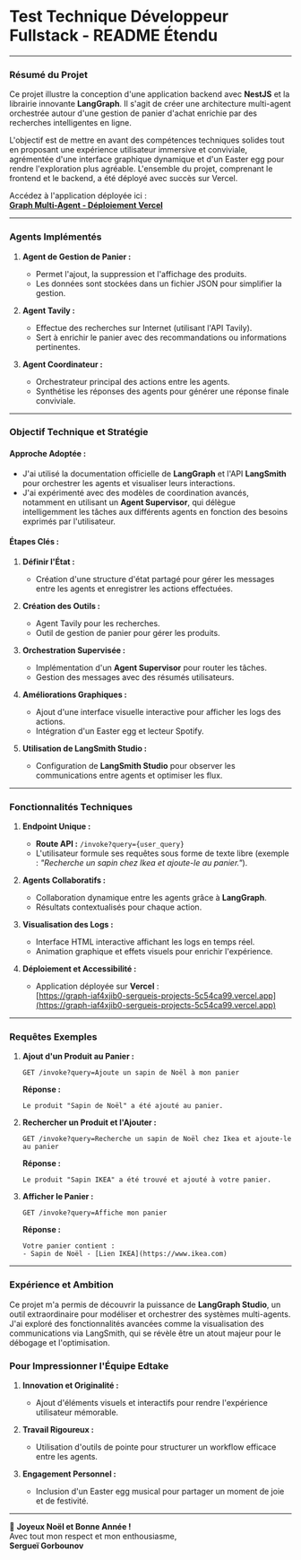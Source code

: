 # Test Technique Développeur Fullstack - README Étendu

---

### **Résumé du Projet**

Ce projet illustre la conception d'une application backend avec **NestJS** et la librairie innovante **LangGraph**. Il s'agit de créer une architecture multi-agent orchestrée autour d'une gestion de panier d'achat enrichie par des recherches intelligentes en ligne.  

L'objectif est de mettre en avant des compétences techniques solides tout en proposant une expérience utilisateur immersive et conviviale, agrémentée d'une interface graphique dynamique et d'un Easter egg pour rendre l'exploration plus agréable. L'ensemble du projet, comprenant le frontend et le backend, a été déployé avec succès sur Vercel. 

Accédez à l'application déployée ici :  
[**Graph Multi-Agent - Déploiement Vercel**](https://graph-iaf4xjib0-sergueis-projects-5c54ca99.vercel.app)

---

### **Agents Implémentés**

1. **Agent de Gestion de Panier :**  
   - Permet l'ajout, la suppression et l'affichage des produits.  
   - Les données sont stockées dans un fichier JSON pour simplifier la gestion.  

2. **Agent Tavily :**  
   - Effectue des recherches sur Internet (utilisant l'API Tavily).  
   - Sert à enrichir le panier avec des recommandations ou informations pertinentes.  

3. **Agent Coordinateur :**  
   - Orchestrateur principal des actions entre les agents.  
   - Synthétise les réponses des agents pour générer une réponse finale conviviale.  

---

### **Objectif Technique et Stratégie**

#### **Approche Adoptée :**
- J'ai utilisé la documentation officielle de **LangGraph** et l'API **LangSmith** pour orchestrer les agents et visualiser leurs interactions.
- J'ai expérimenté avec des modèles de coordination avancés, notamment en utilisant un **Agent Supervisor**, qui délègue intelligemment les tâches aux différents agents en fonction des besoins exprimés par l'utilisateur.

#### **Étapes Clés :**
1. **Définir l'État :**  
   - Création d'une structure d'état partagé pour gérer les messages entre les agents et enregistrer les actions effectuées.

2. **Création des Outils :**  
   - Agent Tavily pour les recherches.  
   - Outil de gestion de panier pour gérer les produits.

3. **Orchestration Supervisée :**  
   - Implémentation d'un **Agent Supervisor** pour router les tâches.  
   - Gestion des messages avec des résumés utilisateurs.

4. **Améliorations Graphiques :**  
   - Ajout d'une interface visuelle interactive pour afficher les logs des actions.
   - Intégration d'un Easter egg et lecteur Spotify.  

5. **Utilisation de LangSmith Studio :**  
   - Configuration de **LangSmith Studio** pour observer les communications entre agents et optimiser les flux.  

---

### **Fonctionnalités Techniques**

1. **Endpoint Unique :**  
   - **Route API :** `/invoke?query={user_query}`  
   - L'utilisateur formule ses requêtes sous forme de texte libre (exemple : *"Recherche un sapin chez Ikea et ajoute-le au panier."*).

2. **Agents Collaboratifs :**  
   - Collaboration dynamique entre les agents grâce à **LangGraph**.
   - Résultats contextualisés pour chaque action.

3. **Visualisation des Logs :**  
   - Interface HTML interactive affichant les logs en temps réel.  
   - Animation graphique et effets visuels pour enrichir l'expérience.

4. **Déploiement et Accessibilité :**  
   - Application déployée sur **Vercel** :  
     [https://graph-iaf4xjib0-sergueis-projects-5c54ca99.vercel.app](https://graph-iaf4xjib0-sergueis-projects-5c54ca99.vercel.app)

---

### **Requêtes Exemples**

1. **Ajout d'un Produit au Panier :**
   ```
   GET /invoke?query=Ajoute un sapin de Noël à mon panier
   ```

   **Réponse :**  
   ```
   Le produit "Sapin de Noël" a été ajouté au panier.
   ```

2. **Rechercher un Produit et l'Ajouter :**
   ```
   GET /invoke?query=Recherche un sapin de Noël chez Ikea et ajoute-le au panier
   ```

   **Réponse :**  
   ```
   Le produit "Sapin IKEA" a été trouvé et ajouté à votre panier.
   ```

3. **Afficher le Panier :**
   ```
   GET /invoke?query=Affiche mon panier
   ```

   **Réponse :**  
   ```
   Votre panier contient :
   - Sapin de Noël - [Lien IKEA](https://www.ikea.com)
   ```

---

### **Expérience et Ambition**

Ce projet m'a permis de découvrir la puissance de **LangGraph Studio**, un outil extraordinaire pour modéliser et orchestrer des systèmes multi-agents. J'ai exploré des fonctionnalités avancées comme la visualisation des communications via LangSmith, qui se révèle être un atout majeur pour le débogage et l'optimisation.

### **Pour Impressionner l'Équipe Edtake**

1. **Innovation et Originalité :**  
   - Ajout d'éléments visuels et interactifs pour rendre l'expérience utilisateur mémorable.  

2. **Travail Rigoureux :**  
   - Utilisation d'outils de pointe pour structurer un workflow efficace entre les agents.  

3. **Engagement Personnel :**  
   - Inclusion d'un Easter egg musical pour partager un moment de joie et de festivité.  

---

🎄 **Joyeux Noël et Bonne Année !**  
Avec tout mon respect et mon enthousiasme,  
**Sergueï Gorbounov**
